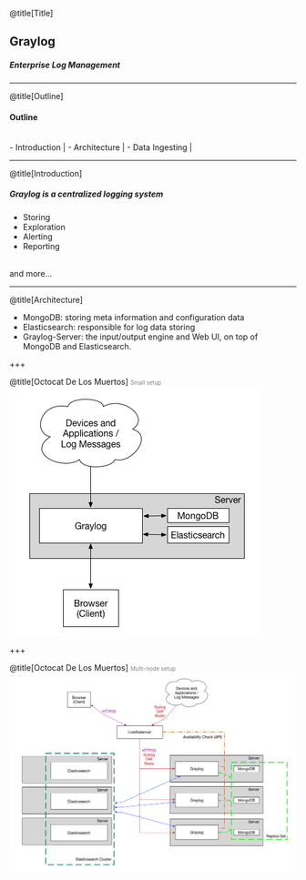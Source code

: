 @title[Title]
## <span class="gold">Graylog</span>
##### Enterprise Log Management 

---

@title[Outline]
#### Outline
<br>
- Introduction |
- Architecture |
- Data Ingesting |

---

@title[Introduction]
##### Graylog is a <span class="gold">centralized logging system</span>
- Storing
- Exploration
- Alerting
- Reporting
<br/>
<span class="aside">and more...</span>

---

@title[Architecture]

- <span class="gold">MongoDB</span>: storing meta information and configuration data
- <span class="gold">Elasticsearch</span>: responsible for log data storing
- <span class="gold">Graylog-Server</span>: the input/output engine and Web UI, on top of MongoDB and Elasticsearch.

+++

@title[Octocat De Los Muertos]
<span style="color:gray; font-size:0.7em">Small setup</span>
<br/>
![Image-Absolute](assets/images/architec_small_setup.png)

+++

@title[Octocat De Los Muertos]
<span style="color:gray; font-size:0.7em">Multi-node setup</span>
<br/>
![Image-Absolute](assets/images/architec_bigger_setup.png)
